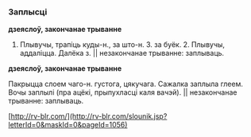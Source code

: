 ### Заплысці
**дзеяслоў, закончанае трыванне**

1. Плывучы, трапіць куды-н., за што-н. З. за буёк. 2. Плывучы, аддаліцца. Далёка з. || незакончанае трыванне: заплываць.

**дзеяслоў, закончанае трыванне**

Пакрыцца слоем чаго-н. густога, цякучага. Сажалка заплыла глеем. Вочы заплылі (пра ацёкі, прыпухласці каля вачэй). || незакончанае трыванне: заплываць.

<a rel="author">[http://rv-blr.com/](http://rv-blr.com/slounik.jsp?letterId=0&maskId=0&pageId=1056)</a>
